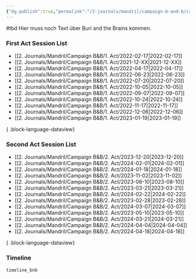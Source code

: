 ```yaml
---
{"dg-publish":true,"permalink":"/2-journals/mandril/campaign-b-and-b/campaign-b-and-b/"}
---
```


#tbd 
Hier muss noch Text über Buri and the Brains kommen.

### First Act Session List
- [[2. Journals/Mandril/Campaign B&B/1. Act/2022-02-17\|2022-02-17]]
- [[2. Journals/Mandril/Campaign B&B/1. Act/2021-12-XX\|2021-12-XX]]
- [[2. Journals/Mandril/Campaign B&B/1. Act/2022-04-17\|2022-04-17]]
- [[2. Journals/Mandril/Campaign B&B/1. Act/2022-06-23\|2022-06-23]]
- [[2. Journals/Mandril/Campaign B&B/1. Act/2022-07-20\|2022-07-20]]
- [[2. Journals/Mandril/Campaign B&B/1. Act/2022-10-05\|2022-10-05]]
- [[2. Journals/Mandril/Campaign B&B/1. Act/2022-09-07\|2022-09-07]]
- [[2. Journals/Mandril/Campaign B&B/1. Act/2022-10-24\|2022-10-24]]
- [[2. Journals/Mandril/Campaign B&B/1. Act/2022-11-17\|2022-11-17]]
- [[2. Journals/Mandril/Campaign B&B/1. Act/2022-12-06\|2022-12-06]]
- [[2. Journals/Mandril/Campaign B&B/1. Act/2023-01-19\|2023-01-19]]

{ .block-language-dataview}

### Second Act Session List
- [[2. Journals/Mandril/Campaign B&B/2. Act/2023-12-20\|2023-12-20]]
- [[2. Journals/Mandril/Campaign B&B/2. Act/2024-02-01\|2024-02-01]]
- [[2. Journals/Mandril/Campaign B&B/2. Act/2024-01-18\|2024-01-18]]
- [[2. Journals/Mandril/Campaign B&B/2. Act/2023-11-02\|2023-11-02]]
- [[2. Journals/Mandril/Campaign B&B/2. Act/2023-08-10\|2023-08-10]]
- [[2. Journals/Mandril/Campaign B&B/2. Act/2023-03-21\|2023-03-21]]
- [[2. Journals/Mandril/Campaign B&B/2. Act/2024-02-22\|2024-02-22]]
- [[2. Journals/Mandril/Campaign B&B/2. Act/2023-02-28\|2023-02-28]]
- [[2. Journals/Mandril/Campaign B&B/2. Act/2024-03-07\|2024-03-07]]
- [[2. Journals/Mandril/Campaign B&B/2. Act/2023-05-10\|2023-05-10]]
- [[2. Journals/Mandril/Campaign B&B/2. Act/2024-03-21\|2024-03-21]]
- [[2. Journals/Mandril/Campaign B&B/2. Act/2024-04-04\|2024-04-04]]
- [[2. Journals/Mandril/Campaign B&B/2. Act/2024-04-18\|2024-04-18]]

{ .block-language-dataview}

### Timeline
```aat-vertical
timeline_bnb
```


